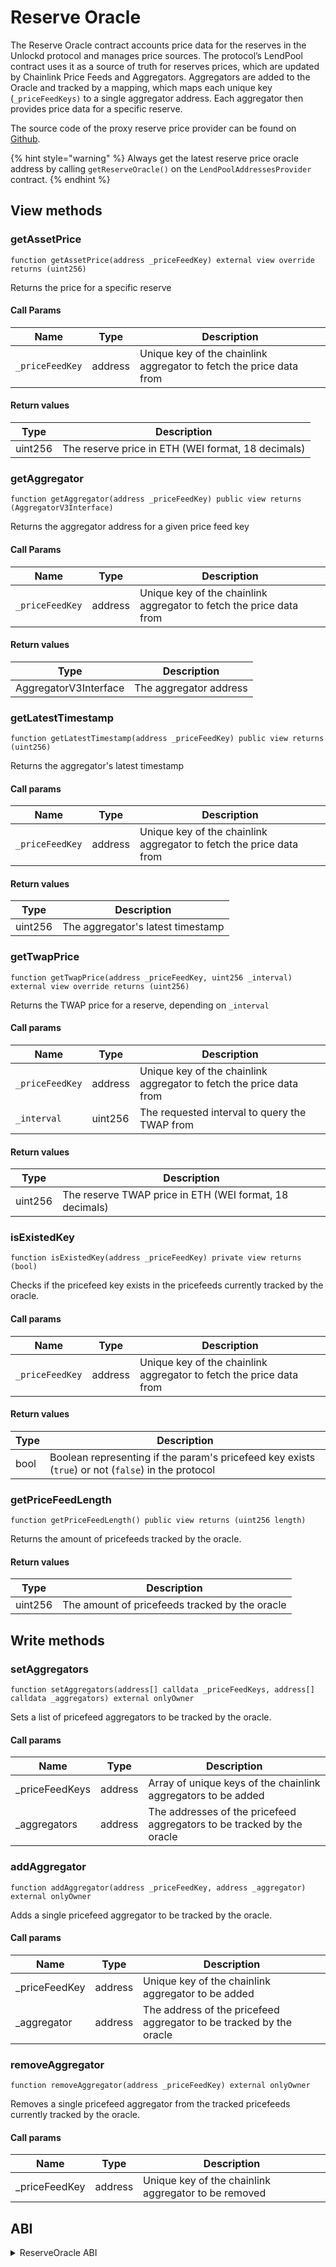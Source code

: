 # Reserve Oracle

The Reserve Oracle contract accounts price data for the reserves in the Unlockd protocol and  manages price sources. The protocol’s LendPool contract uses it as a source of truth for reserves prices, which are updated by Chainlink Price Feeds and Aggregators. Aggregators are added to the Oracle and tracked by a mapping, which maps each unique key  (`_priceFeedKeys)` to a single aggregator address. Each aggregator then provides price data for a specific reserve.

The source code of the proxy reserve price provider can be found on [Github](https://github.com/UnlockdFinance/unlockd-protocol-v1/blob/development/contracts/protocol/ReserveOracle.sol).

{% hint style="warning" %}
Always get the latest reserve price oracle address by calling `getReserveOracle()` on the `LendPoolAddressesProvider` contract.
{% endhint %}

## View methods

### getAssetPrice

`function getAssetPrice(address _priceFeedKey) external view override returns (uint256)`

Returns the price for a specific reserve

#### Call Params

| Name            | Type    | Description                                                         |
| --------------- | ------- | ------------------------------------------------------------------- |
| `_priceFeedKey` | address | Unique key of the chainlink aggregator to fetch the price data from |

#### Return values

| Type    | Description                                        |
| ------- | -------------------------------------------------- |
| uint256 | The reserve price in ETH (WEI format, 18 decimals) |

### getAggregator

`function getAggregator(address _priceFeedKey) public view returns (AggregatorV3Interface)`

Returns the aggregator address for a given price feed key

#### Call Params

| Name            | Type    | Description                                                         |
| --------------- | ------- | ------------------------------------------------------------------- |
| `_priceFeedKey` | address | Unique key of the chainlink aggregator to fetch the price data from |

#### Return values

| Type                  | Description             |
| --------------------- | ----------------------- |
| AggregatorV3Interface | The aggregator address  |

### getLatestTimestamp

`function getLatestTimestamp(address _priceFeedKey) public view returns (uint256)`

Returns the aggregator's latest timestamp

#### Call params

| Name            | Type    | Description                                                         |
| --------------- | ------- | ------------------------------------------------------------------- |
| `_priceFeedKey` | address | Unique key of the chainlink aggregator to fetch the price data from |

#### Return values

| Type    | Description                       |
| ------- | --------------------------------- |
| uint256 | The aggregator's latest timestamp |

### getTwapPrice

`function getTwapPrice(address _priceFeedKey, uint256 _interval) external view override returns (uint256)`

Returns the TWAP price for a reserve, depending on `_interval`

#### Call params

| Name            | Type    | Description                                                         |
| --------------- | ------- | ------------------------------------------------------------------- |
| `_priceFeedKey` | address | Unique key of the chainlink aggregator to fetch the price data from |
| `_interval`     | uint256 | The requested interval to query the TWAP from                       |

#### Return values

| Type    | Description                                             |
| ------- | ------------------------------------------------------- |
| uint256 | The reserve TWAP price in ETH (WEI format, 18 decimals) |

### isExistedKey

`function isExistedKey(address _priceFeedKey) private view returns (bool)`

Checks if the pricefeed key exists in the pricefeeds currently tracked by the oracle.

#### Call params

| Name            | Type    | Description                                                         |
| --------------- | ------- | ------------------------------------------------------------------- |
| `_priceFeedKey` | address | Unique key of the chainlink aggregator to fetch the price data from |

#### Return values

| Type | Description                                                                                        |
| ---- | -------------------------------------------------------------------------------------------------- |
| bool | Boolean representing if the param's pricefeed key exists (`true`) or not (`false`) in the protocol |

### getPriceFeedLength

`function getPriceFeedLength() public view returns (uint256 length)`

Returns the amount of pricefeeds tracked by the oracle.

#### Return values

| Type    | Description                                    |
| ------- | ---------------------------------------------- |
| uint256 | The amount of pricefeeds tracked by the oracle |

## Write methods

### setAggregators

`function setAggregators(address[] calldata _priceFeedKeys, address[] calldata _aggregators) external onlyOwner`

Sets a list of pricefeed aggregators to be tracked by the oracle.

#### Call params

| Name            | Type    | Description                                                            |
| --------------- | ------- | ---------------------------------------------------------------------- |
| \_priceFeedKeys | address | Array of unique keys of the chainlink aggregators to be added          |
| \_aggregators   | address | The addresses of the pricefeed aggregators to be tracked by the oracle |

### addAggregator

`function addAggregator(address _priceFeedKey, address _aggregator) external onlyOwner`

Adds a single  pricefeed aggregator to be tracked by the oracle.

#### Call params

| Name           | Type    | Description                                                         |
| -------------- | ------- | ------------------------------------------------------------------- |
| \_priceFeedKey | address | Unique key of the chainlink aggregator to be added                  |
| \_aggregator   | address | The address of the pricefeed aggregator to be tracked by the oracle |

### removeAggregator

`function removeAggregator(address _priceFeedKey) external onlyOwner`

Removes a single pricefeed aggregator  from the tracked pricefeeds currently tracked by the oracle.

#### Call params

| Name           | Type    | Description                                          |
| -------------- | ------- | ---------------------------------------------------- |
| \_priceFeedKey | address | Unique key of the chainlink aggregator to be removed |

## ABI

<details>

<summary>ReserveOracle ABI</summary>

```json
[
    {
      "anonymous": false,
      "inputs": [
        {
          "indexed": false,
          "internalType": "address",
          "name": "currencyKey",
          "type": "address"
        },
        {
          "indexed": false,
          "internalType": "address",
          "name": "aggregator",
          "type": "address"
        }
      ],
      "name": "AggregatorAdded",
      "type": "event"
    },
    {
      "anonymous": false,
      "inputs": [
        {
          "indexed": false,
          "internalType": "address",
          "name": "currencyKey",
          "type": "address"
        },
        {
          "indexed": false,
          "internalType": "address",
          "name": "aggregator",
          "type": "address"
        }
      ],
      "name": "AggregatorRemoved",
      "type": "event"
    },
    {
      "anonymous": false,
      "inputs": [
        {
          "indexed": true,
          "internalType": "address",
          "name": "previousOwner",
          "type": "address"
        },
        {
          "indexed": true,
          "internalType": "address",
          "name": "newOwner",
          "type": "address"
        }
      ],
      "name": "OwnershipTransferred",
      "type": "event"
    },
    {
      "inputs": [
        {
          "internalType": "address",
          "name": "_priceFeedKey",
          "type": "address"
        },
        {
          "internalType": "address",
          "name": "_aggregator",
          "type": "address"
        }
      ],
      "name": "addAggregator",
      "outputs": [],
      "stateMutability": "nonpayable",
      "type": "function"
    },
    {
      "inputs": [
        {
          "internalType": "address",
          "name": "_priceFeedKey",
          "type": "address"
        }
      ],
      "name": "getAggregator",
      "outputs": [
        {
          "internalType": "contract AggregatorV3Interface",
          "name": "",
          "type": "address"
        }
      ],
      "stateMutability": "view",
      "type": "function"
    },
    {
      "inputs": [
        {
          "internalType": "address",
          "name": "_priceFeedKey",
          "type": "address"
        }
      ],
      "name": "getAssetPrice",
      "outputs": [
        {
          "internalType": "uint256",
          "name": "",
          "type": "uint256"
        }
      ],
      "stateMutability": "view",
      "type": "function"
    },
    {
      "inputs": [
        {
          "internalType": "address",
          "name": "_priceFeedKey",
          "type": "address"
        }
      ],
      "name": "getLatestTimestamp",
      "outputs": [
        {
          "internalType": "uint256",
          "name": "",
          "type": "uint256"
        }
      ],
      "stateMutability": "view",
      "type": "function"
    },
    {
      "inputs": [],
      "name": "getPriceFeedLength",
      "outputs": [
        {
          "internalType": "uint256",
          "name": "length",
          "type": "uint256"
        }
      ],
      "stateMutability": "view",
      "type": "function"
    },
    {
      "inputs": [
        {
          "internalType": "address",
          "name": "_priceFeedKey",
          "type": "address"
        },
        {
          "internalType": "uint256",
          "name": "_interval",
          "type": "uint256"
        }
      ],
      "name": "getTwapPrice",
      "outputs": [
        {
          "internalType": "uint256",
          "name": "",
          "type": "uint256"
        }
      ],
      "stateMutability": "view",
      "type": "function"
    },
    {
      "inputs": [
        {
          "internalType": "address",
          "name": "_weth",
          "type": "address"
        }
      ],
      "name": "initialize",
      "outputs": [],
      "stateMutability": "nonpayable",
      "type": "function"
    },
    {
      "inputs": [],
      "name": "owner",
      "outputs": [
        {
          "internalType": "address",
          "name": "",
          "type": "address"
        }
      ],
      "stateMutability": "view",
      "type": "function"
    },
    {
      "inputs": [
        {
          "internalType": "uint256",
          "name": "",
          "type": "uint256"
        }
      ],
      "name": "priceFeedKeys",
      "outputs": [
        {
          "internalType": "address",
          "name": "",
          "type": "address"
        }
      ],
      "stateMutability": "view",
      "type": "function"
    },
    {
      "inputs": [
        {
          "internalType": "address",
          "name": "",
          "type": "address"
        }
      ],
      "name": "priceFeedMap",
      "outputs": [
        {
          "internalType": "contract AggregatorV3Interface",
          "name": "",
          "type": "address"
        }
      ],
      "stateMutability": "view",
      "type": "function"
    },
    {
      "inputs": [
        {
          "internalType": "address",
          "name": "_priceFeedKey",
          "type": "address"
        }
      ],
      "name": "removeAggregator",
      "outputs": [],
      "stateMutability": "nonpayable",
      "type": "function"
    },
    {
      "inputs": [],
      "name": "renounceOwnership",
      "outputs": [],
      "stateMutability": "nonpayable",
      "type": "function"
    },
    {
      "inputs": [
        {
          "internalType": "address[]",
          "name": "_priceFeedKeys",
          "type": "address[]"
        },
        {
          "internalType": "address[]",
          "name": "_aggregators",
          "type": "address[]"
        }
      ],
      "name": "setAggregators",
      "outputs": [],
      "stateMutability": "nonpayable",
      "type": "function"
    },
    {
      "inputs": [
        {
          "internalType": "address",
          "name": "newOwner",
          "type": "address"
        }
      ],
      "name": "transferOwnership",
      "outputs": [],
      "stateMutability": "nonpayable",
      "type": "function"
    },
    {
      "inputs": [],
      "name": "weth",
      "outputs": [
        {
          "internalType": "address",
          "name": "",
          "type": "address"
        }
      ],
      "stateMutability": "view",
      "type": "function"
    }
  ]
```

</details>
